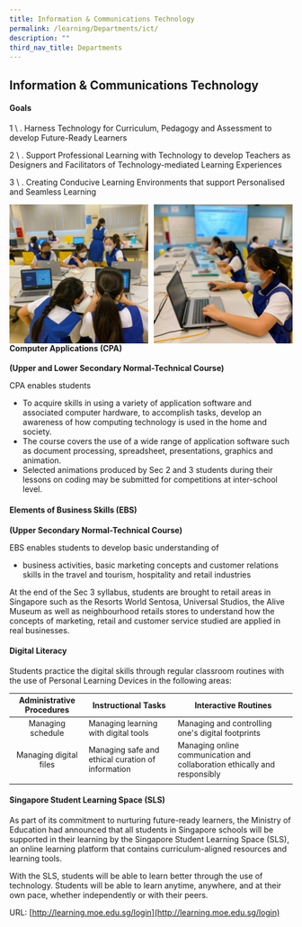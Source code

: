 ```yaml
---
title: Information & Communications Technology
permalink: /learning/Departments/ict/
description: ""
third_nav_title: Departments
---
```

## Information & Communications Technology

#### Goals

1 \ .  Harness Technology for Curriculum, Pedagogy and Assessment to develop Future-Ready Learners  
       
2 \ .  Support Professional Learning with Technology to develop Teachers as Designers and Facilitators of Technology-mediated Learning Experiences  
         
3 \ .  Creating Conducive Learning Environments that support Personalised and Seamless Learning

<img src="/images/ICT Dept 1.jpg" style="width:49%" align=left>
<img src="/images/ICT Dept 2.jpg" style="width:49%" align=right>

#### Computer Applications (CPA)

**(Upper and Lower Secondary Normal-Technical Course)**

CPA enables students

*   To acquire skills in using a variety of application software and associated computer hardware, to accomplish tasks, develop an awareness of how computing technology is used in the home and society.
*   The course covers the use of a wide range of application software such as document processing, spreadsheet, presentations, graphics and animation.
*   Selected animations produced by Sec 2 and 3 students during their lessons on coding may be submitted for competitions at inter-school level.

#### Elements of Business Skills (EBS)

**(Upper Secondary Normal-Technical Course)**

EBS enables students to develop basic understanding of

*   business activities, basic marketing concepts and customer relations skills in the travel and tourism, hospitality and retail industries

At the end of the Sec 3 syllabus, students are brought to retail areas in Singapore such as the Resorts World Sentosa, Universal Studios, the Alive Museum as well as neighbourhood retails stores to understand how the concepts of marketing, retail and customer service studied are applied in real businesses.

#### Digital Literacy

Students practice the digital skills through regular classroom routines with the use of Personal Learning Devices in the following areas:

| **Administrative Procedures** | **Instructional Tasks** | **Interactive Routines** |
|:---:|---|---|
| Managing schedule | Managing learning with digital tools | Managing and controlling one's digital footprints |
| Managing digital files | Managing safe and ethical curation of information | Managing online communication and collaboration ethically and responsibly |
|  |  |  |

#### Singapore Student Learning Space (SLS)

As part of its commitment to nurturing future-ready learners, the Ministry of Education had announced that all students in Singapore schools will be supported in their learning by the Singapore Student Learning Space (SLS), an online learning platform that contains curriculum-aligned resources and learning tools.

With the SLS, students will be able to learn better through the use of technology. Students will be able to learn anytime, anywhere, and at their own pace, whether independently or with their peers.

URL: [http://learning.moe.edu.sg/login](http://learning.moe.edu.sg/login)